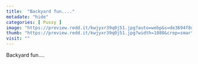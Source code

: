 ```yaml
---
title:  "Backyard fun...."
metadate: "hide"
categories: [ Pussy ]
image: "https://preview.redd.it/kwjyxr39q0j51.jpg?auto=webp&s=de3694f8c018db036a7ce6c40a62175dc13ee9c6"
thumb: "https://preview.redd.it/kwjyxr39q0j51.jpg?width=1080&crop=smart&auto=webp&s=76d202ccadded3f52c8987c3ebe224c163818bd1"
visit: ""
---
```

Backyard fun....
